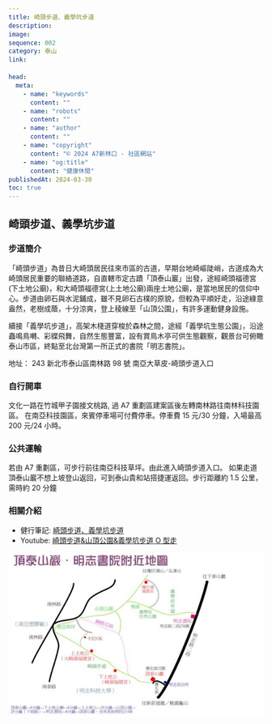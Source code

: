 ```yaml
---
title: 崎頭步道、義學坑步道
description:
image:
sequence: 002
category: 泰山
link:

head:
  meta:
    - name: "keywords"
      content: ""
    - name: "robots"
      content: ""
    - name: "author"
      content: ""
    - name: "copyright"
      content: "© 2024 A7新林口 - 社區網站"
    - name: "og:title"
      content: "健康休閒"
publishedAt: 2024-03-30
toc: true
---
```


## 崎頭步道、義學坑步道

### 步道簡介

「崎頭步道」為昔日大崎頭居民往來市區的古道，早期台地崎嶇陡峭，古道成為大崎頭居民重要的聯絡道路，自直轄市定古蹟「頂泰山巖」出發，途經崎頭福德宮(下土地公廟)，和大崎頭福德宮(上土地公廟)兩座土地公廟，是當地居民的信仰中心。步道由卵石與水泥鋪成，雖不見卵石古樸的原貌，但較為平順好走，沿途綠意盎然，老樹成蔭，十分涼爽，登上稜線至「山頂公園」，有許多運動健身設施。

續接「義學坑步道」，高架木棧道穿梭於森林之間，途經「義學坑生態公園」，沿途蟲鳴鳥囀、彩蝶飛舞，自然生態豐富，設有賞鳥木亭可供生態觀察，觀景台可俯瞰泰山市區，終點至北台灣第一所正式的書院「明志書院」。

地址： 243 新北市泰山區南林路 98 號 南亞大草皮-崎頭步道入口

### 自行開車

文化一路在竹城甲子園接文桃路, 過 A7 重劃區建案區後左轉南林路往南林科技園區。
在南亞科技園區，來賓停車場可付費停車。停車費 15 元/30 分鐘，入場最高 200 元/24 小時。

### 公共運輸

若由 A7 重劃區，可步行前往南亞科技草坪。由此進入崎頭步道入口。
如果走道頂泰山巖不想上坡登山返回，可到泰山貴和站搭捷運返回。步行距離約 1.5 公里，需時約 20 分鐘

### 相關介紹

- 健行筆記: <a href="https://hiking.biji.co/index.php?q=trail&act=detail&id=1065">崎頭步道、義學坑步道</a>
- Youtube: <a href="https://www.youtube.com/watch?v=AEfVkTjlUbc">崎頭步道&山頂公園&義學坑步道 O 型走</a>

![t002-01.jpeg](/images/trail/t002-01.jpeg)
